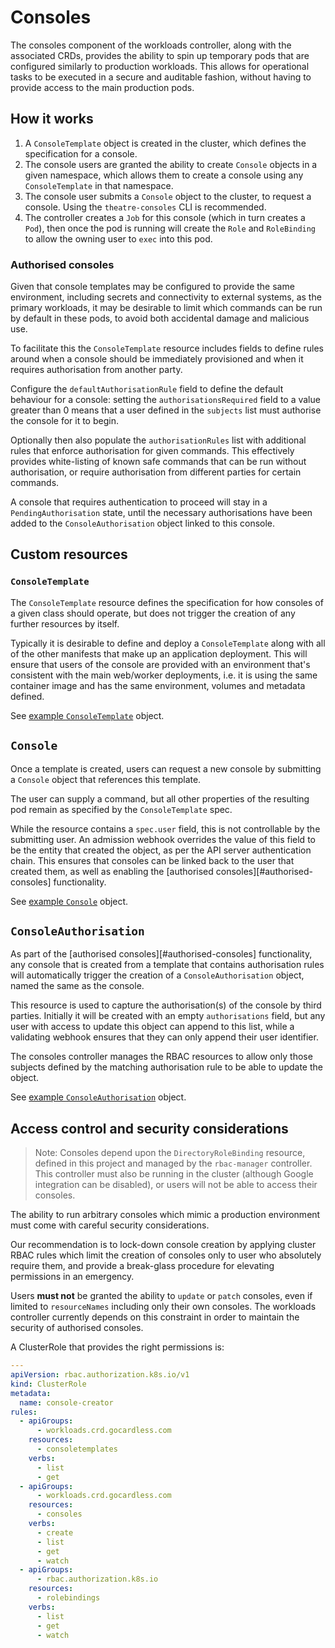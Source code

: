 # Consoles

The consoles component of the workloads controller, along with the associated
CRDs, provides the ability to spin up temporary pods that are configured
similarly to production workloads. This allows for operational tasks to be
executed in a secure and auditable fashion, without having to provide access to
the main production pods.

## How it works

1. A `ConsoleTemplate` object is created in the cluster, which defines the
   specification for a console.
2. The console users are granted the ability to create `Console` objects in a
   given namespace, which allows them to create a console using any
   `ConsoleTemplate` in that namespace. 
3. The console user submits a `Console` object to the cluster, to request a
   console. Using the `theatre-consoles` CLI is recommended.
4. The controller creates a `Job` for this console (which in turn creates a
   `Pod`), then once the pod is running will create the `Role` and `RoleBinding`
   to allow the owning user to `exec` into this pod.

### Authorised consoles

Given that console templates may be configured to provide the same environment,
including secrets and connectivity to external systems, as the primary
workloads, it may be desirable to limit which commands can be run by default in
these pods, to avoid both accidental damage and malicious use.

To facilitate this the `ConsoleTemplate` resource includes fields to define
rules around when a console should be immediately provisioned and when it
requires authorisation from another party.

Configure the `defaultAuthorisationRule` field to define the default behaviour
for a console: setting the `authorisationsRequired` field to a value greater
than 0 means that a user defined in the `subjects` list must authorise the
console for it to begin.

Optionally then also populate the `authorisationRules` list with additional
rules that enforce authorisation for given commands. This effectively provides
white-listing of known safe commands that can be run without authorisation, or
require authorisation from different parties for certain commands.

A console that requires authentication to proceed will stay in a
`PendingAuthorisation` state, until the necessary authorisations have been added
to the `ConsoleAuthorisation` object linked to this console.

## Custom resources

### `ConsoleTemplate`

The `ConsoleTemplate` resource defines the specification for how consoles of a
given class should operate, but does not trigger the creation of any further
resources by itself.

Typically it is desirable to define and deploy a `ConsoleTemplate` along with
all of the other manifests that make up an application deployment.
This will ensure that users of the console are provided with an environment
that's consistent with the main web/worker deployments, i.e. it is using the
same container image and has the same environment, volumes and metadata defined.

See [example `ConsoleTemplate`][example-consoletemplate] object.

[example-consoletemplate]: ../../../config/samples/workloads_v1alpha1_consoletemplate.yaml

## `Console`

Once a template is created, users can request a new console by submitting a
`Console` object that references this template.

The user can supply a command, but all other properties of the resulting pod
remain as specified by the `ConsoleTemplate` spec.

While the resource contains a `spec.user` field, this is not controllable by the
submitting user.
An admission webhook overrides the value of this field to be the entity that
created the object, as per the API server authentication chain. This ensures
that consoles can be linked back to the user that created them, as well as
enabling the [authorised consoles][#authorised-consoles] functionality.

See [example `Console`][example-console] object.

[example-console]: ../../../config/samples/workloads_v1alpha1_console.yaml

## `ConsoleAuthorisation`

As part of the [authorised consoles][#authorised-consoles] functionality, any
console that is created from a template that contains authorisation rules will
automatically trigger the creation of a `ConsoleAuthorisation` object, named the
same as the console.

This resource is used to capture the authorisation(s) of the console by third
parties.
Initially it will be created with an empty `authorisations` field, but any user
with access to update this object can append to this list, while a validating
webhook ensures that they can only append their user identifier.

The consoles controller manages the RBAC resources to allow only those subjects
defined by the matching authorisation rule to be able to update the object.

See [example `ConsoleAuthorisation`][example-consoleauth] object.

[example-consoleauth]: ../../../config/samples/workloads_v1alpha1_consoleauthorisation.yaml

## Access control and security considerations

> Note: Consoles depend upon the `DirectoryRoleBinding` resource, defined in
> this project and managed by the `rbac-manager` controller.
> This controller must also be running in the cluster (although Google
> integration can be disabled), or users will not be able to access their
> consoles.

The ability to run arbitrary consoles which mimic a production environment must
come with careful security considerations.

Our recommendation is to lock-down console creation by applying cluster RBAC
rules which limit the creation of consoles only to user who absolutely require
them, and provide a break-glass procedure for elevating permissions in an
emergency.

Users **must not** be granted the ability to `update` or `patch` consoles, even
if limited to `resourceNames` including only their own consoles. The workloads
controller currently depends on this constraint in order to maintain the
security of authorised consoles.

A ClusterRole that provides the right permissions is:

```yaml
---
apiVersion: rbac.authorization.k8s.io/v1
kind: ClusterRole
metadata:
  name: console-creator
rules:
  - apiGroups:
      - workloads.crd.gocardless.com
    resources:
      - consoletemplates
    verbs:
      - list
      - get
  - apiGroups:
      - workloads.crd.gocardless.com
    resources:
      - consoles
    verbs:
      - create
      - list
      - get
      - watch
  - apiGroups:
      - rbac.authorization.k8s.io
    resources:
      - rolebindings
    verbs:
      - list
      - get
      - watch
```
